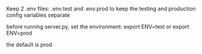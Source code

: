 Keep 2 .env files: .env.test and .env.prod to keep the testing and production config variables separate

before running server.py, set the environment:
export ENV=test
or
export ENV=prod

the default is prod
